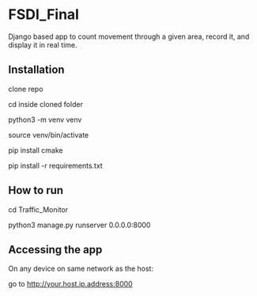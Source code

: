 # FSDI_Final

Django based app to count movement through a given area, record it, and display it in real time.

Installation
------------

clone repo

cd inside cloned folder

python3 -m venv venv

source venv/bin/activate

pip install cmake

pip install -r requirements.txt


How to run
--------------
cd Traffic_Monitor

python3 manage.py runserver 0.0.0.0:8000

Accessing the app
------------------
On any device on same network as the host:

go to http://your.host.ip.address:8000
